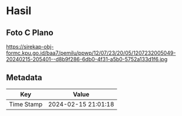 # Hasil

## Foto C Plano

https://sirekap-obj-formc.kpu.go.id/baa7/pemilu/ppwp/12/07/23/20/05/1207232005049-20240215-205401--d8b9f286-6db0-4f31-a5b0-5752a133d1f6.jpg


## Metadata

| Key        | Value               |
| ---------- | ------------------- |
| Time Stamp | 2024-02-15 21:01:18 |




